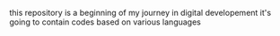 this repository is a beginning of my journey in digital developement 
it's going to contain codes based on various languages
